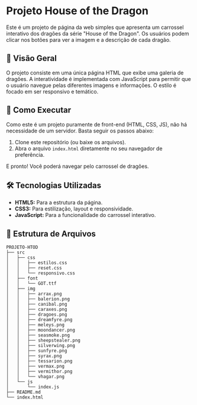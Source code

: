 # Projeto House of the Dragon

Este é um projeto de página da web simples que apresenta um carrossel interativo dos dragões da série "House of the Dragon". Os usuários podem clicar nos botões para ver a imagem e a descrição de cada dragão.

## 🐉 Visão Geral

O projeto consiste em uma única página HTML que exibe uma galeria de dragões. A interatividade é implementada com JavaScript para permitir que o usuário navegue pelas diferentes imagens e informações. O estilo é focado em ser responsivo e temático.

## 🚀 Como Executar

Como este é um projeto puramente de front-end (HTML, CSS, JS), não há necessidade de um servidor. Basta seguir os passos abaixo:

1.  Clone este repositório (ou baixe os arquivos).
2.  Abra o arquivo `index.html` diretamente no seu navegador de preferência.

E pronto! Você poderá navegar pelo carrossel de dragões.

## 🛠️ Tecnologias Utilizadas

*   **HTML5:** Para a estrutura da página.
*   **CSS3:** Para estilização, layout e responsividade.
*   **JavaScript:** Para a funcionalidade do carrossel interativo.

## 📂 Estrutura de Arquivos

```
PROJETO-HTOD
├── src
│   ├── css 
│   │   ├── estilos.css
│   │   ├── reset.css
│   │   └── responsivo.css
│   ├── font 
│   │   └── GOT.ttf
│   ├── img
│   │   ├── arrax.png
│   │   ├── balerion.png
│   │   ├── canibal.png
│   │   ├── caraxes.png
│   │   ├── dragoes.png
│   │   ├── dreamfyre.png
│   │   ├── meleys.png
│   │   ├── moondancer.png
│   │   ├── seasmoke.png
│   │   ├── sheepstealer.png
│   │   ├── silverwing.png
│   │   ├── sunfyre.png
│   │   ├── syrax.png
│   │   ├── tessarion.png
│   │   ├── vermax.png
│   │   ├── vermithor.png
│   │   └── vhagar.png
│   └── js
│       └── index.js
├── README.md
└── index.html
```
